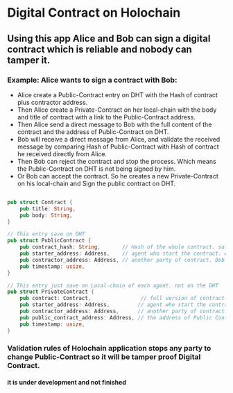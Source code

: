 
# Digital Contract on Holochain

## Using this app Alice and Bob can sign a digital contract which is reliable and nobody can tamper it.


### Example: Alice wants to sign a contract with Bob:
- Alice create a Public-Contract entry on DHT with the Hash of contract plus contractor address.
- Then Alice create a Private-Contract on her local-chain with the body and title of contract with a link to the Public-Contract address.
- Then Alice send a direct message to Bob with the full content of the contract and the address of Public-Contract on DHT.
- Bob will receive a direct message from Alice, and validate the received message by comparing Hash of Public-Contract with Hash of contract he received directly from Alice.
- Then Bob can reject the contract and stop the process. Which means the Public-Contract on DHT is not being signed by him.
- Or Bob can accept the contract. So he creates a new Private-Contract on his local-chain and Sign the public contract on DHT.

```rust

pub struct Contract {
    pub title: String,
    pub body: String,
}

// This entry save on DHT
pub struct PublicContract {
    pub contract_hash: String,       // Hash of the whole contract. so nobody can have different version of contract
    pub starter_address: Address,    // agent who start the contract. Alice public key
    pub contractor_address: Address, // another party of contract. Bob public key
    pub timestamp: usize,
}

// This entry just save on Local-chain of each agent. not on the DHT
pub struct PrivateContract {
    pub contract: Contract,                // full version of contract that each party save on his local-chain
    pub starter_address: Address,         // agent who start the contract. Alice public key
    pub contractor_address: Address,      // another party of contract. Bob public key
    pub public_contract_address: Address, // the address of Public Contract on DHT
    pub timestamp: usize,
}
```

### Validation rules of Holochain application stops any party to change Public-Contract so it will be tamper proof Digital Contract.

#### it is under development and not finished
